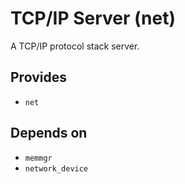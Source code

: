 # TCP/IP Server (net)
A TCP/IP protocol stack server.

## Provides
- `net`

## Depends on
- `memmgr`
- `network_device`
